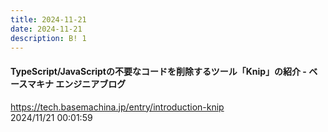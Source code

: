 ```yaml
---
title: 2024-11-21
date: 2024-11-21
description: B! 1
---
```


#### TypeScript/JavaScriptの不要なコードを削除するツール「Knip」の紹介 - ベースマキナ エンジニアブログ
https://tech.basemachina.jp/entry/introduction-knip<br>
2024/11/21 00:01:59<br>


